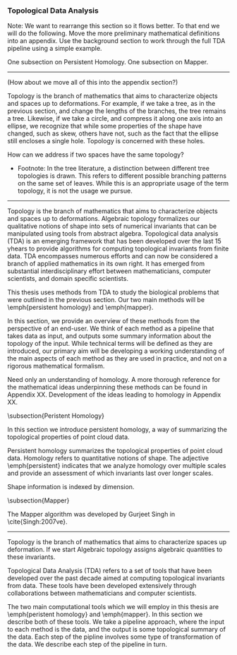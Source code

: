 ### Topological Data Analysis




Note: We want to rearrange this section so it flows better.
To that end we will do the following.
Move the more preliminary mathematical definitions into an appendix.
Use the background section to work through the full TDA pipeline using a simple example.

One subsection on Persistent Homology.
One subsection on Mapper.

-----------------------------------------------------------------------

(How about we move all of this into the appendix section?)

Topology is the branch of mathematics that aims to characterize objects and spaces up to deformations.
For example, if we take a tree, as in the previous section, and change the lengths of the branches, the tree remains a tree. 
Likewise, if we take a circle, and compress it along one axis into an ellipse, we recognize that while some properties of the shape have changed, such as skew, others have not, such as the fact that the ellipse still encloses a single hole.
Topology is concerned with these holes.

How can we address if two spaces have the same topology?

* Footnote: In the tree literature, a distinction between different tree topologies is drawn. This refers to different possible branching patterns on the same set of leaves. While this is an appropriate usage of the term topology, it is not the usage we pursue.

---------------------------------------------------------------------------

Topology is the branch of mathematics that aims to characterize objects and spaces up to deformations.
Algebraic topology formalizes our qualitative notions of shape into sets of numerical invariants that can be manipulated using tools from abstract algebra.
Topological data analysis (TDA) is an emerging framework that has been developed over the last 15 yhears to provide algorithms for computing topological invariants from finite data.
TDA encompasses numerous efforts and can now be considered a branch of applied mathematics in its own right.
It has emerged from substantial interdisciplinary effort between mathematicians, computer scientists, and domain specific scientists.

This thesis uses methods from TDA to study the biological problems that were outlined in the previous section.
Our two main methods will be \emph{persistent homology} and \emph{mapper}.



In this section, we provide an overview of these methods from the perspective of an end-user.
We think of each method as a pipeline that takes data as input, and outputs some summary information about the topology of the input.
While technical terms will be defined as they are introduced, our primary aim will be developing a working understanding of the main aspects of each method as they are used in practice, and not on a rigorous mathematical formalism.

Need only an understanding of homology.
A more thorough reference for the mathematical ideas underpinning these methods can be found in Appendix XX.
Development of the ideas leading to homology in Appendix XX.

\subsection{Peristent Homology}

In this section we introduce persistent homology, a way of summarizing the topological properties of point cloud data.

Persistent homology summarizes the topological properties of point cloud data.
Homology refers to quantitative notions of shape.
The adjective \emph{persistent} indicates that we analyze homology over multiple scales and provide an assessment of which invariants last over longer scales.


Shape information is indexed by dimension.

\subsection{Mapper}

The Mapper algorithm was developed by Gurjeet Singh in \cite{Singh:2007ve}.

----------------------------------------------------------------------------------------------


Topology is the branch of mathematics that aims to characterize spaces up deformation.
If we start
Algebraic topology assigns algebraic quantities to these invariants.

Topological Data Analysis (TDA) refers to a set of tools that have been developed over the past decade aimed at computing topological invariants from data.
These tools have been developed extensively through collaborations between mathematicians and computer scientists.


The two main computational tools which we will employ in this thesis are \emph{peristent homology} and \emph{mapper}.
In this section we describe both of these tools.
We take a pipeline approach, where the input to each method is the data, and the output is some topological summary of the data.
Each step of the pipline involves some type of transformation of the data.
We describe each step of the pipeline in turn.


